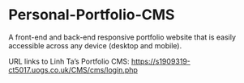 # Personal-Portfolio-CMS

A front-end and back-end responsive portfolio website that is easily accessible across any device (desktop and mobile).

URL links to Linh Ta’s Portfolio CMS: https://s1909319-ct5017.uogs.co.uk/CMS/cms/login.php

